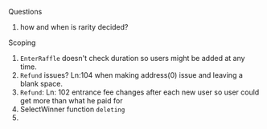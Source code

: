 

Questions
1) how and when is rarity decided?

Scoping
1) ```EnterRaffle``` doesn't check duration so users might be added at any time.
2) ```Refund``` issues? Ln:104 when making address(0) issue and leaving a blank space.
3) ```Refund```: Ln: 102 entrance fee changes after each new user so user could get more than what he paid for
4) SelectWinner function ```deleting```
5) 